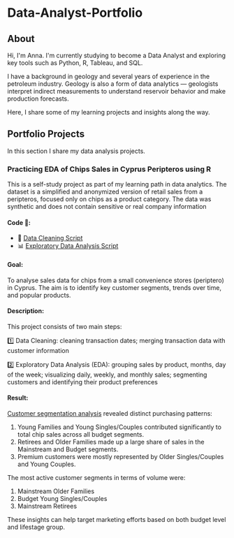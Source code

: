# Data-Analyst-Portfolio
## About

Hi, I'm Anna. I'm currently studying to become a Data Analyst and exploring key tools such as Python, R, Tableau, and SQL.

I have a background in geology and several years of experience in the petroleum industry. Geology is also a form of data analytics — geologists interpret indirect measurements to understand reservoir behavior and make production forecasts.

Here, I share some of my learning projects and insights along the way.

## Portfolio Projects
In this section I share my data analysis projects.

### Practicing EDA of Chips Sales in Cyprus Peripteros using R
This is a self-study project as part of my learning path in data analytics. The dataset is a simplified and anonymized version of retail sales from a peripteros, focused only on chips as a product category. The data was synthetic and does not contain sensitive or real company information
#### **Code 🔗:** 
- 🧹 [Data Cleaning Script](1_Clean_Data.R)
- 📊 [Exploratory Data Analysis Script](2_EDA.R)

#### **Goal:** 
To analyse sales data for chips from a small convenience stores (periptero) in Cyprus. The aim is to identify key customer segments, trends over time, and popular products.
#### **Description:** 
This project consists of two main steps:

1️⃣ Data Cleaning: cleaning transaction dates; merging transaction data with customer information

2️⃣ Exploratory Data Analysis (EDA): grouping sales by product, months, day of the week; visualizing daily, weekly, and monthly sales; segmenting customers and identifying their product preferences

#### **Result:**
[Customer segmentation analysis](/pics/Customer_Segments.png) revealed distinct purchasing patterns:

1. Young Families and Young Singles/Couples contributed significantly to total chip sales across all budget segments.
2. Retirees and Older Families made up a large share of sales in the Mainstream and Budget segments.
3. Premium customers were mostly represented by Older Singles/Couples and Young Couples.

The most active customer segments in terms of volume were:
1. Mainstream Older Families
2. Budget Young Singles/Couples
3. Mainstream Retirees

These insights can help target marketing efforts based on both budget level and lifestage group.
